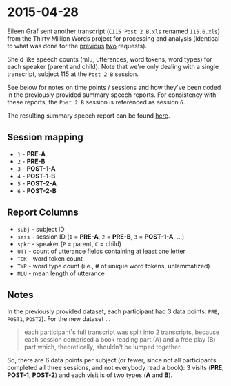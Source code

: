 # 2015-04-28

Eileen Graf sent another transcript (`C115 Post 2 B.xls` renamed `115.6.xls`) from the Thirty Million Words project for processing and analysis (identical to what was done for the [previous](https://github.com/rcc-uchicago/tmw/tree/master/requests/2015-03-03#2015-03-03) [two](https://github.com/rcc-uchicago/tmw/tree/master/requests/2015-04-23#2015-04-23) requests).

She'd like speech counts (mlu, utterances, word tokens, word types) for each speaker (parent and child).  Note that we're only dealing with a single transcript, subject 115 at the `Post 2 B` session.

See below for notes on time points / sessions and how they've been coded in the previously provided summary speech reports.  For consistency with these reports, the `Post 2 B` session is referenced as session `6`.

The resulting summary speech report can be found [here](report.tsv).


## Session mapping

* `1` - **PRE-A**
* `2` - **PRE-B**
* `3` - **POST-1-A**
* `4` - **POST-1-B**
* `5` - **POST-2-A**
* `6` - **POST-2-B**


## Report Columns

* `subj` - subject ID
* `sess` - session ID (`1` = **PRE-A**, `2` = **PRE-B**, `3` = **POST-1-A**, ...)
* `spkr` - speaker (`P` = parent, `C` = child)
* `UTT` - count of utterance fields containing at least one letter
* `TOK` - word token count
* `TYP` - word type count (i.e., # of unique word tokens, unlemmatized)
* `MLU` - mean length of utterance


## Notes

In the previously provided dataset, each participant had 3 data points: `PRE`, `POST1`, `POST2`). For the new dataset ...

> each participant¹s full transcript was split into 2 transcripts, because each session comprised a book reading part (A) and a free play (B) part which, theoretically, shouldn¹t be lumped together.  

So, there are 6 data points per subject (or fewer, since not all participants completed all three sessions, and not everybody read a book): 3 visits (**PRE**, **POST-1**, **POST-2**) and each visit is of two types (**A** and **B**).
